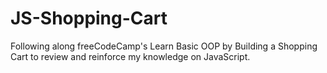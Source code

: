 # JS-Shopping-Cart
Following along freeCodeCamp's Learn Basic OOP by Building a Shopping Cart to review and reinforce my knowledge on JavaScript.
